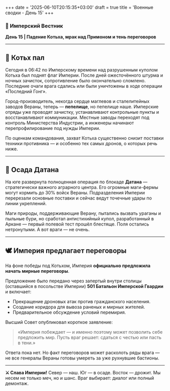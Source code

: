 +++
date = '2025-06-10T20:15:35+03:00'
draft = true
title = 'Военные сводки - День 15'
+++

### **📜 Имперский Вестник**

**День 15 | Падение Котьха, мрак над Примоном и тень переговоров**

---

## **🏴 Котьх пал**
Сегодня в 06:42 по Имперскому времени над разрушенным куполом Котьха был поднят флаг Империи. После дней ожесточённого штурма и ночных зачисток, сопротивление было окончательно сломлено. Последние очаги врага сдались или были уничтожены в ходе операции «Последний Гонг».

Город-производитель, некогда сердце маглевов и сталелитейных заводов Вераны, теперь — **пепелище**, но пепелище наше. Имперские отряды уже проводят зачистку, устанавливают контрольные пункты и восстанавливают коммуникации. Местные заводы переходят под контроль Министерства Индустрии, а инженеры начинают перепрофилирование под нужды Империи.

По оценкам командования, захват Котьха существенно снизит поставки техники противника — и особенно тех самых дронов, о которых речь ниже.

---

## **🌾 Осада Датана**
На юге развернута полноценная операция по блокаде **Датана** — стратегически важного аграрного центра. Его огромные маги-фермы могут кормить до 30% войск Вераны. Подразделения Империи перерезали основные поставки и сейчас ведут точечные удары по линии укреплений.

Маги природы, поддерживающие Верану, пытались вызвать ураганы и пыльные бури, но сработал антистихийный купол, разработанный в Аркане — первый полевой тест прошёл блестяще. Поля остались нетронутыми.
А вот враги — не очень.

---

## **🕊 Империя предлагает переговоры**
На фоне победы под Котьхом, Империя **официально предложила начать мирные переговоры**.

Предложение было передано через запертый внутри столицы (оставшийся в посольстве Империи) **501 Батальон Имперской Гвардии** и включает:

* Прекращение дроновых атак против гражданского населения.
* Создание коридора для вывоза раненых и мирных жителей.
* Предварительное обсуждение условий перемирия.

Высший Совет опубликовал короткое заявление:

> «Империя побеждает — и именно поэтому может позволить себе предложить мир. Пусть враг решает: сдаться с честью или пасть в тени.»

Ответа пока нет. Но факт переговоров может расколоть ряды врага — не все генералы Вераны готовы умереть за уже рухнувшие бастионы.

---

**⚔ Слава Империи!**
Север — наш. Юг — в осаде. Восток — дрожит.
Мы несем не только меч, но и шанс.
Враг выбирает: диалог или полный демонтаж.
